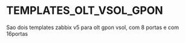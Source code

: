 # TEMPLATES_OLT_VSOL_GPON


Sao dois templates zabbix v5 para olt gpon vsol, com  8 portas e com 16portas 

